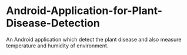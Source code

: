 # Android-Application-for-Plant-Disease-Detection
An Android application which detect the plant disease and also measure temperature and humidity of environment.
